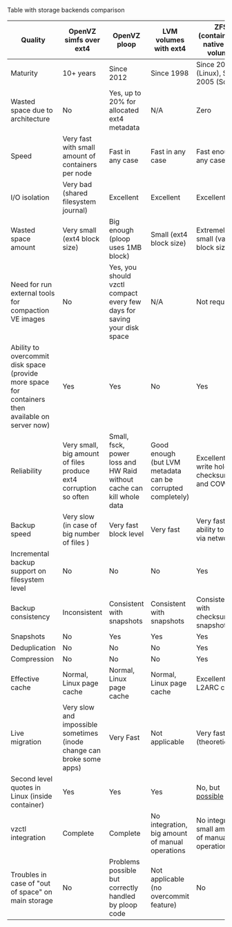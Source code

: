 Table with storage backends comparison

| Quality | OpenVZ simfs over ext4         | OpenVZ ploop       | LVM volumes with ext4         | ZFS (container on native ZFS volume)|
| --------| -------------  |-------------| ------------| -------|
| Maturity| 10+ years      | Since 2012  | Since 1998  | Since 2014 (Linux), Since 2005 (Solaris)        |
| Wasted space due to architecture | No | Yes, up to 20% for allocated ext4 metadata | N/A | Zero |
| Speed   | Very fast with small amount of containers per node      | Fast in any case        | Fast in any case       | Fast enough in any case|
| I/O isolation | Very bad (shared filesystem journal) | Excellent   | Excellent   | Excellent |
| Wasted space amount      | Very small (ext4 block size) | Big enough (ploop uses 1MB block) | Small (ext4 block size) | Extremely small (variable block size) | 
| Need for run external tools for compaction VE images | No | Yes, you should vzctl compact every few days for saving your disk space | N/A | Not required |
| Ability to overcommit disk space (provide more space for containers then available on server now) | Yes | Yes | No | Yes |
| Reliability | Very small, big amount of files produce ext4 corruption so often | Small, fsck, power loss and HW Raid without cache can kill whole data | Good enough (but LVM metadata can be corrupted completely) | Excellent (no write hole, checksumming and COW) | 
| Backup speed | Very slow (in case of big number of files ) | Very fast block level | Very fast | Very fast (with ability to send via network) |
| Incremental backup support on filesystem level | No | No | No | Yes |
| Backup consistency | Inconsistent | Consistent with snapshots | Consistent with snapshots | Consistent with checksummed snapshots |
| Snapshots | No | Yes | Yes | Yes |
| Deduplication | No | No | No | Yes |
| Compression | No | No | No | Yes |
| Effective cache | Normal, Linux page cache | Normal, Linux page cache | Normal, Linux page cache | Excellent, L2ARC cache |
| Live migration | Very slow and impossible sometimes (inode change can broke some apps) | Very Fast | Not applicable | Very fast (theoretically) |
| Second level quotes in Linux (inside container) | Yes | Yes | Yes | No, but [possible](https://github.com/zfsonlinux/zfs/pull/2577) |
| vzctl integration | Complete | Complete | No integration, big amount of manual operations | No integration, small amount of manual operations |
|Troubles in case of "out of space" on main storage| No | Problems possible but correctly handled by ploop code   | Not applicable (no overcommit feature) | No | 
